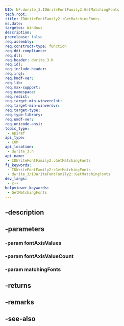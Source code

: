 ```yaml
---
UID: NF:dwrite_3.IDWriteFontFamily2.GetMatchingFonts
tech.root: 
title: IDWriteFontFamily2::GetMatchingFonts
ms.date: 
targetos: Windows
description: 
prerelease: false
req.assembly: 
req.construct-type: function
req.ddi-compliance: 
req.dll: 
req.header: dwrite_3.h
req.idl: 
req.include-header: 
req.irql: 
req.kmdf-ver: 
req.lib: 
req.max-support: 
req.namespace: 
req.redist: 
req.target-min-winverclnt: 
req.target-min-winversvr: 
req.target-type: 
req.type-library: 
req.umdf-ver: 
req.unicode-ansi: 
topic_type:
 - apiref
api_type:
 - COM
api_location:
 - dwrite_3.h
api_name:
 - IDWriteFontFamily2::GetMatchingFonts
f1_keywords:
 - IDWriteFontFamily2::GetMatchingFonts
 - dwrite_3/IDWriteFontFamily2::GetMatchingFonts
dev_langs:
 - c++
helpviewer_keywords:
 - GetMatchingFonts
---
```


## -description

## -parameters

### -param fontAxisValues

### -param fontAxisValueCount

### -param matchingFonts

## -returns

## -remarks

## -see-also


